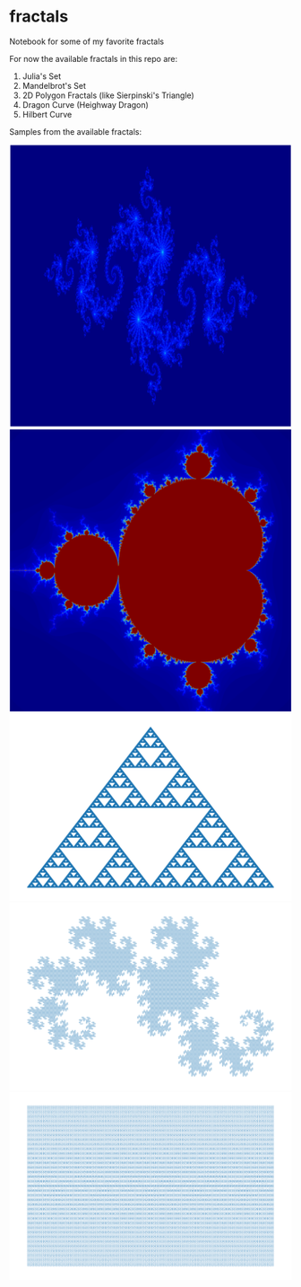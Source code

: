 # fractals
Notebook for some of my favorite fractals

For now the available fractals in this repo are:
1. Julia's Set
2. Mandelbrot's Set
3. 2D Polygon Fractals (like Sierpinski's Triangle)
4. Dragon Curve (Heighway Dragon)
5. Hilbert Curve

Samples from the available fractals:

<img alt="Sample from Julia's Set" src="https://github.com/Ahmed-5/fractals/blob/main/julia.png" width="512">

<img alt="Sample from Mandelbrot's Set" src="https://github.com/Ahmed-5/fractals/blob/main/mandelbrot.png" width="512">

<img alt="Sample from 2D Polygon Fractals" src="https://github.com/Ahmed-5/fractals/blob/main/sierpinski_triangle.png" width="512">

<img alt="Sample from Heighway Dragon Curve" src="https://github.com/Ahmed-5/fractals/blob/main/dragon_curve.png" width="512">

<img alt="Sample from Heighway Dragon Curve" src="https://github.com/Ahmed-5/fractals/blob/main/hilbert_curve.png" width="512">
